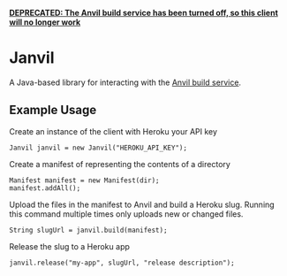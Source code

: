**[DEPRECATED: The Anvil build service has been turned off, so this client will no longer work](https://devcenter.heroku.com/changelog-items/613)**

# Janvil
A Java-based library for interacting with the [Anvil build service](https://github.com/ddollar/anvil).

## Example Usage

Create an instance of the client with Heroku your API key

    Janvil janvil = new Janvil("HEROKU_API_KEY");

Create a manifest of representing the contents of a directory

    Manifest manifest = new Manifest(dir);
    manifest.addAll();

Upload the files in the manifest to Anvil and build a Heroku slug. Running this command multiple times only uploads new or changed files.

    String slugUrl = janvil.build(manifest);

Release the slug to a Heroku app

    janvil.release("my-app", slugUrl, "release description");

